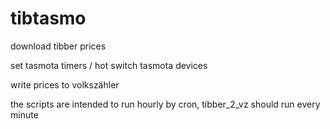 # tibtasmo
download tibber prices

set tasmota timers / hot switch tasmota devices

write prices to volkszähler

the scripts are intended to run hourly by cron, tibber_2_vz should run every minute
